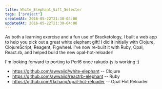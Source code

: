 ```yaml
---
title: White_Elephant_Gift_Selecter
tags: ["project"]
createdAt: 2016-05-22T21:30-04:00
updatedAt: 2016-05-22T21:30-04:00
---
```


As both a learning exercise and a fun use of Bracketology, I built a web app to help you pick out a great white elephant gift! I did it initially with Clojure, ClojureScript, Reagent, Figwheel. I've now re-built it with Ruby, Opal, React.rb, and helped build the new opal-hot-reloader!

I'm looking forward to porting to Perl6 once rakudo-js is working :)

* https://github.com/awwaiid/white-elephant -- Clojure
* https://github.com/awwaiid/reactrb-elephant -- Ruby
* https://github.com/fkchang/opal-hot-reloader -- Opal Hot Reloader

